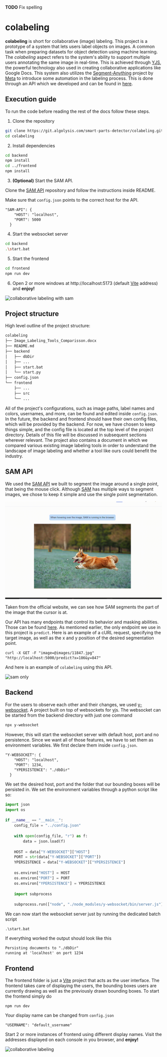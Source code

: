 **TODO** Fix spelling

# colabeling

**colabeling** is short for collaborative (image) labeling. This project is a prototype of a system that lets users label objects on images. A common task when preparing datasets for object detection using machine learning. The _colabeling_ aspect refers to the system's ability to support multiple users annotating the same image in real-time. This is achieved through [YJS](https://yjs.dev/), the powerful technology also used in creating collaborative applications like Google Docs. This system also utilizes the [Segment-Anything](https://segment-anything.com/) project by [Meta](https://about.meta.com/) to introduce some automation in the labeling process. This is done through an API which we developed and can be found in [here](https://git.algolysis.com/smart-parts-detector/spdml-flask-sam-api).

## Execution guide

To run the code before reading the rest of the docs follow these steps.

1. Clone the repository

```bash
git clone https://git.algolysis.com/smart-parts-detector/colabeling.git
cd colabeling
```

2. Install dependencies

```bash
cd backend
npm install
cd ../frontend
npm install
```

3. **(Optional)** Start the SAM API.

Clone the [SAM API](https://git.algolysis.com/smart-parts-detector/spdml-flask-sam-api.git) repository and follow the instructions inside README.

Make sure that `config.json` points to the correct host for the API.

```
"SAM-API": {
    "HOST": "localhost",
    "PORT": 5000
  }
```

4. Start the websocket server

```bash
cd backend
.\start.bat
```

5. Start the frontend

```bash
cd frontend
npm run dev
```

6. Open 2 or more windows at http://localhost:5173 (default [Vite](https://vitejs.dev/guide/) address) and **enjoy!**

![collaborative labeling with sam](docs/both.gif "collaborative labeling with sam")

## Project structure

High level outline of the project structure:

```bash
colabeling
├── Image_Labeling_Tools_Comparisson.docx
├── README.md
├── backend
│   ├── dbDir
│   ├── ...
│   ├── start.bat
│   └── start.py
├── config.json
└── frontend
    ├── ...
    ├── src
    └── ...
```

All of the project's configurations, such as image paths, label names and colors, usernames, and more, can be found and edited inside `config.json`. In the future, the backend and frontend should have their own config files, which will be provided by the backend. For now, we have chosen to keep things simple, and the config file is located at the top level of the project directory. Details of this file will be discussed in subsequent sections wherever relevant. The project also contains a document in which we compared various existing image labeling tools in order to understand the landscape of image labeling and whether a tool like ours could benefit the industry.

## SAM API

We used the [SAM API](https://git.algolysis.com/smart-parts-detector/spdml-flask-sam-api) we built to segment the image around a single point, that being the mouse click. Although [SAM](https://segment-anything.com/) has multiple ways to segment images, we chose to keep it simple and use the single point segmentation.

![sam original](docs/sam_original.gif "sam original")

Taken from the official website, we can see how SAM segments the part of the image that the cursor is at.

Our API has many endpoints that control its behavior and masking abilities. Those can be found [here](https://git.algolysis.com/smart-parts-detector/spdml-flask-sam-api/-/blob/main/README.md). As mentioned earlier, the only endpoint we use in this project is `predict`. Here is an example of a cURL request, specifying the target image, as well as the x and y position of the desired segmentation point.

```
curl -X GET -F "image=@images/11847.jpg" "http://localhost:5000/predict?x=186&y=847"
```

And here is an example of `colabeling` using this API.

![sam only](docs/sam_only.gif "sam only")

## Backend

For the users to observe each other and their changes, we used [y-websocket](https://github.com/yjs/y-websocke). A project built on top of websockets for yjs. The websocket can be started from the backend directory with just one command

```bash
npx y-websocket
```

However, this will start the websocket server with default host, port and no persistence. Since we want all of those features, we have to set them as environment variables. We first declare them inside `config.json`.

```
"Y-WEBSOCKET": {
    "HOST": "localhost",
    "PORT": 1234,
    "YPERSISTENCE": "./dbDir"
  }
```

We set the desired host, port and the folder that our bounding boxes will be persisted in. We set the environment variables through a python script like so:

```python
import json
import os

if __name__ == "__main__":
    config_file = "../config.json"

    with open(config_file, "r") as f:
        data = json.load(f)

    HOST = data["Y-WEBSOCKET"]["HOST"]
    PORT = str(data["Y-WEBSOCKET"]["PORT"])
    YPERSISTENCE = data["Y-WEBSOCKET"]["YPERSISTENCE"]

    os.environ["HOST"] = HOST
    os.environ["PORT"] = PORT
    os.environ["YPERSISTENCE"] = YPERSISTENCE

    import subprocess

    subprocess.run(["node", "./node_modules/y-websocket/bin/server.js"])
```

We can now start the websocket server just by running the dedicated batch script

```
.\start.bat
```

If everything worked the output should look like this

```
Persisting documents to "./dbDir"
running at 'localhost' on port 1234
```

## Frontend

The frontend folder is just a [Vite](https://vitejs.dev/guide/) project that acts as the user interface. The frontend takes care of displaying the users, the bounding boxes users are currently drawing as well as the previously drawn bounding boxes. To start the frontend simply do

```
npm run dev
```

Your display name can be changed from `config.json`

```
"USERNAME": "default_username"
```

Start 2 or more instances of frontend using different display names. Visit the addresses displayed on each console in you browser, and **enjoy!**

![collaborative labeling](docs/label_only.gif "collaborative labeling")
